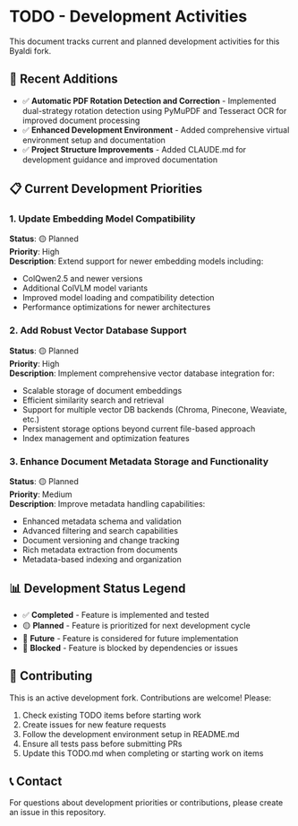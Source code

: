 # TODO - Development Activities

This document tracks current and planned development activities for this Byaldi fork.

## 🚀 Recent Additions

- ✅ **Automatic PDF Rotation Detection and Correction** - Implemented dual-strategy rotation detection using PyMuPDF and Tesseract OCR for improved document processing
- ✅ **Enhanced Development Environment** - Added comprehensive virtual environment setup and documentation
- ✅ **Project Structure Improvements** - Added CLAUDE.md for development guidance and improved documentation

## 📋 Current Development Priorities

### 1. Update Embedding Model Compatibility
**Status**: 🟡 Planned  
**Priority**: High  
**Description**: Extend support for newer embedding models including:
- ColQwen2.5 and newer versions
- Additional ColVLM model variants
- Improved model loading and compatibility detection
- Performance optimizations for newer architectures

### 2. Add Robust Vector Database Support
**Status**: 🟡 Planned  
**Priority**: High  
**Description**: Implement comprehensive vector database integration for:
- Scalable storage of document embeddings
- Efficient similarity search and retrieval
- Support for multiple vector DB backends (Chroma, Pinecone, Weaviate, etc.)
- Persistent storage options beyond current file-based approach
- Index management and optimization features

### 3. Enhance Document Metadata Storage and Functionality
**Status**: 🟡 Planned  
**Priority**: Medium  
**Description**: Improve metadata handling capabilities:
- Enhanced metadata schema and validation
- Advanced filtering and search capabilities
- Document versioning and change tracking
- Rich metadata extraction from documents
- Metadata-based indexing and organization

## 📊 Development Status Legend

- ✅ **Completed** - Feature is implemented and tested
- 🟡 **Planned** - Feature is prioritized for next development cycle
- 🔵 **Future** - Feature is considered for future implementation
- 🔴 **Blocked** - Feature is blocked by dependencies or issues

## 🤝 Contributing

This is an active development fork. Contributions are welcome! Please:

1. Check existing TODO items before starting work
2. Create issues for new feature requests
3. Follow the development environment setup in README.md
4. Ensure all tests pass before submitting PRs
5. Update this TODO.md when completing or starting work on items

## 📞 Contact

For questions about development priorities or contributions, please create an issue in this repository.